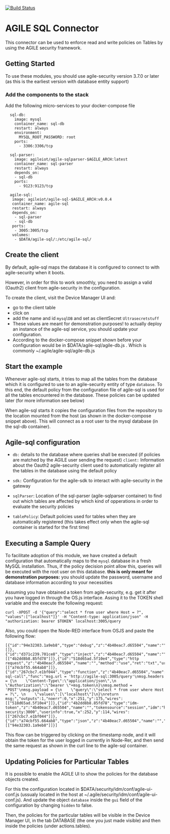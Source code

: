 [![Build Status](https://travis-ci.org/Agile-IoT/agile-sql.svg?branch=master)](https://travis-ci.org/Agile-IoT/agile-sql)

# AGILE SQL Connector

This connector can be used to enforce read and write policies on Tables by using the AGILE security framework.

## Getting Started

To use these modules, you should use agile-security version 3.7.0 or later (as this is the earliest version with database entity support)

### Add the components to the stack

Add the following micro-services to your docker-compose file


```
  sql-db:
    image: mysql
    container_name: sql-db
    restart: always
    environment:
      MYSQL_ROOT_PASSWORD: root
    ports:
      - 3306:3306/tcp

  sql-parser:
    image: agileiot/agile-sqlparser-$AGILE_ARCH:latest
    container_name: sql-parser
    restart: always
    depends_on:
    - sql-db
    ports:
      - 9123:9123/tcp

  agile-sql:
   image: agileiot/agile-sql-$AGILE_ARCH:v0.0.4
   container_name: agile-sql
   restart: always
   depends_on:
    - sql-parser
    - sql-db
   ports:
    - 3005:3005/tcp
   volumes:
    - $DATA/agile-sql/:/etc/agile-sql/    
```


## Create the client

By default, agile-sql maps the database it is configured to connect to with agile-security when it boots.

However, in order for this to work smoothly, you need to assign a valid (Oauth2) client from agile-security in the configuration.

To create the client, visit the Device Manager UI and:
  * go to the client table
  * click on
  * add the name and id ``mysqlDB`` and set as clientSecret  ``Ultrasecretstuff``
  * These values are meant for demonstration purposes! to actually deploy an instance of the agile-sql service, you should update your configuration.
  * According to the docker-compose snippet shown before your configuration would be in $DATA/agile-sql/agile-db.js . Which is commonly ~/.agile/agile-sql/agile-db.js

## Start the example

Whenever agile-sql starts, it tries to map all the tables from the database which it is configured to use to an agile-security entity of type ``database``. To this end, the default policy from the configuration file of agile-sql is used for all the tables encountered in the database. These policies can be updated later (for more information see below)

When agile-sql starts it copies the configuration files from the repository to the location mounted from the host (as shown in the docker-compose snippet above). This will connect as a root user to the mysql database (in the sql-db container).

## Agile-sql configuration

* ``db:`` details to the database where queries shall be executed (if policies are matched by the AGILE user sending the request)
``client:`` Information about the Oauth2 agile-security client used to automatically register all the tables in the database using the default policy 

* ``sdk:`` Configuration for the agile-sdk to interact with agile-security in the gateway

* ``sqlParser``: Location of the sql-parser (agile-sqlparser container) to find out which tables are affected by which kind of opperations in order to evaluate the security policies

* ``tablePolicy``: Default policies used for tables when they are automatically registered (this takes effect only when the agile-sql container is started for the first time)


## Executing a Sample Query

To facilitate adoption of this module, we have created a default configuration that automatically maps to the ``mysql`` database in a fresh MySQL installation.  Thus, if the policy decision point allow this, queries will be executed with the root user on this database. **this is only meant for demonstration purposes:** you should update the password, username and database information according to your necessities


Assuming you have obtained a token from agile-security, e.g. get it after you have logged in through the OS.js interface. Assing it to the TOKEN shell variable and the execute the following request:

```
curl -XPOST -d '{"query":"select * from user where Host = ?", "values":["localhost"]}' -H "Content-type: application/json" -H "authorization: bearer $TOKEN" localhost:3005/query
```

Also, you could open the Node-RED interface from OSJS and paste the following flow:

```
[{"id":"94e32303.1a9eb8","type":"debug","z":"4b40eac7.d65504","name":"","active":true,"console":"false","complete":"false","x":232,"y":328,"wires":[]},{"id":"d371c239.701ce8","type":"inject","z":"4b40eac7.d65504","name":"","topic":"","payload":"","payloadType":"date","repeat":"","crontab":"","once":false,"x":232,"y":46,"wires":[["4b2dd8b8.85fd78"]]},{"id":"518d65ad.5f10e4","type":"http request","z":"4b40eac7.d65504","name":"","method":"use","ret":"txt","url":"","tls":"","x":168,"y":245,"wires":[["a74cbf55.664ab8"]]},{"id":"267cbc7.e1bf044","type":"function","z":"4b40eac7.d65504","name":"prepare-sql-call","func":"msg.url = 'http://agile-sql:3005/query'\nmsg.headers = {\n    \"Content-Type\":\"application/json\",\n    \"Authorization\":\"bearer \"+msg.token\n}\nmsg.method = 'POST'\nmsg.payload = {\n    \"query\":\"select * from user where Host = ?\", \n    \"values\":[\"localhost\"]\n}\nreturn msg;","outputs":1,"noerr":0,"x":251,"y":175,"wires":[["518d65ad.5f10e4"]]},{"id":"4b2dd8b8.85fd78","type":"idm-token","z":"4b40eac7.d65504","name":"","tokensource":"session","idm":"http://agile-security:3000","userinfo":true,"x":252,"y":114,"wires":[["267cbc7.e1bf044"]]},{"id":"a74cbf55.664ab8","type":"json","z":"4b40eac7.d65504","name":"","x":322,"y":246,"wires":[["94e32303.1a9eb8"]]}]
```

This flow can be triggered by clicking on the timestamp node, and it will obtain the token for the user logged in currently in Node-Rer, and then send the same request as shown in the curl line to the agile-sql container.


## Updating Policies for Particular Tables

It is possible to enable the AGILE UI to show the policies for the database objects created.

For this the configuration located in $DATA/security/idm/conf/agile-ui-conf.js (ussualy located in the host at ~/.agile/security/idm/conf/agile-ui-conf.js). And update the object ``database`` inside the ``gui`` field of the configuration by changing ``hidden`` to false.

Then, the policies for the particular tables will be visible in the Device Manager UI, in the tab DATABASE (the one you just made visible) and then inside the policies (under actions.tables).

